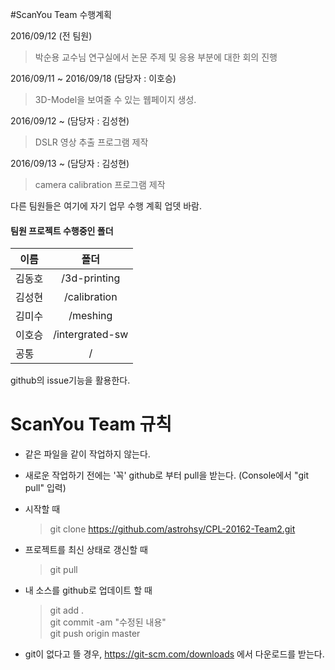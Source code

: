 #ScanYou Team 수행계획

2016/09/12 (전 팀원)
> 박순용 교수님 연구실에서 논문 주제 및 응용 부분에 대한 회의 진행

2016/09/11 ~ 2016/09/18 (담당자 : 이호승)
> 3D-Model을 보여줄 수 있는 웹페이지 생성.

2016/09/12 ~ (담당자 : 김성현)
> DSLR 영상 추출 프로그램 제작

2016/09/13 ~ (담당자 : 김성현)
> camera calibration 프로그램 제작

다른 팀원들은 여기에 자기 업무 수행 계획 업뎃 바람.

#### 팀원 프로젝트 수행중인 폴더
| 이름        | 폴더           |
| ------------- |:-------------:|
| 김동호      | /3d-printing |
| 김성현      | /calibration      |
| 김미수      | /meshing         |
| 이호승      | /intergrated-sw     |
| 공통      | /     |


github의 issue기능을 활용한다.

# ScanYou Team 규칙

* 같은 파일을 같이 작업하지 않는다.

* 새로운 작업하기 전에는 '꼭' github로 부터 pull을 받는다. (Console에서 "git pull" 입력)

* 시작할 때
    > git clone https://github.com/astrohsy/CPL-20162-Team2.git

* 프로젝트를 최신 상태로 갱신할 때
    > git pull

* 내 소스를 github로 업데이트 할 때 <br />
    > git add . <br />
    > git commit -am "수정된 내용" <br />
    > git push origin master

* git이 없다고 뜰 경우, https://git-scm.com/downloads 에서 다운로드를 받는다.
